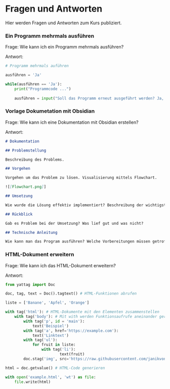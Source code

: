 # Fragen und Antworten

Hier werden Fragen und Antworten zum Kurs publiziert.

### Ein Programm mehrmals ausführen

Frage: Wie kann ich ein Programm mehrmals ausführen?

Antwort:

```py
# Programm mehrmals auführen

ausführen = 'Ja'

while(ausführen == 'Ja'):
    print("Programmcode ...")
    
    ausführen = input("Soll das Programm erneut ausgeführt werden? Ja, Nein: ")
```

### Vorlage Dokumetation mit Obsidian

Frage: Wie kann ich eine Dokumentation mit Obsidian erstellen?

Antwort:

```md
# Dokumentation

## Problemstellung

Beschreibung des Problems.

## Vorgehen

Vorgehen um das Problem zu lösen. Visualisierung mittels Flowchart.

![[Flowchart.png]]

## Umsetzung

Wie wurde die Lösung effektiv implementiert? Beschreibung der wichtigsten Programm-Teile.

## Rückblick

Gab es Problem bei der Umsetzung? Was lief gut und was nicht?

## Technische Anleitung

Wie kann man das Program ausführen? Welche Vorbereitungen müssen getroffen werden?
```

### HTML-Dokument erweitern

Frage: Wie kann ich das HTML-Dokument erweitern?

Antwort:

```py
from yattag import Doc

doc, tag, text = Doc().tagtext() # HTML-Funktionen abrufen

liste = ['Banane', 'Apfel', 'Orange']

with tag('html'): # HTML-Dokumente mit den Elementen zusammenstellen
    with tag('body'): # Mit with werden Funktionsaufrufe aneinander gereiht
        with tag('p', id = 'main'):
            text('Beispiel')
        with tag('a', href='https://example.com'):
            text('Linktext')
        with tag('ul'):
            for fruit in liste:
                with tag('li'):
                        text(fruit)
        doc.stag('img', src='https://raw.githubusercontent.com/janikvonrotz/python.casa/main/buch.png')

html = doc.getvalue() # HTML-Code generieren

with open('example.html', 'wt') as file:
    file.write(html)
```